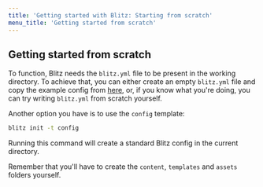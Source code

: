 ```yaml
---
title: 'Getting started with Blitz: Starting from scratch'
menu_title: 'Getting started from scratch'
---
```

## Getting started from scratch

To function, Blitz needs the `blitz.yml` file to be present in the working directory. To achieve that, you can either create an empty `blitz.yml` file and copy the example config from [here](https://getblitz.io/docs/0.1/config/#example-blitz-yml-), or, if you know what you're doing, you can try writing `blitz.yml` from scratch yourself.

Another option you have is to use the `config` template:

```bash
blitz init -t config
```

Running this command will create a standard Blitz config in the current directory.

Remember that you'll have to create the `content`, `templates` and `assets` folders yourself.